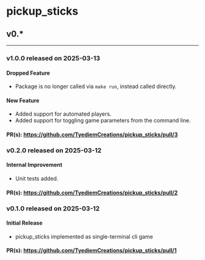 # pickup_sticks

## v0.*
-------

### v1.0.0 released on 2025-03-13

#### Dropped Feature

* Package is no longer called via `make run`, instead called directly.

#### New Feature

* Added support for automated players.
* Added support for toggling game parameters from the command line.

#### PR(s): https://github.com/TyediemCreations/pickup_sticks/pull/3


### v0.2.0 released on 2025-03-12

#### Internal Improvement

* Unit tests added.

#### PR(s): https://github.com/TyediemCreations/pickup_sticks/pull/2


### v0.1.0 released on 2025-03-12

#### Initial Release

* pickup_sticks implemented as single-terminal cli game

#### PR(s): https://github.com/TyediemCreations/pickup_sticks/pull/1